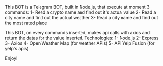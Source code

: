 This BOT is a Telegram BOT, built in Node.js, that execute at moment 3 commands:
 1- Read a crypto name and find out it's actual value
 2- Read a city name and find out the actual weather
 3- Read a city name and find out the most rated place
 
 This BOT, on every commands inserted, makes api calls with axios and return the datas for the value inserted.
 Technologies:
 1- Node.js
 2- Express
 3- Axios
 4- Open Weather Map (for weather APIs)
 5- API Yelp Fusion (for yelp's apis)
 
 Enjoy!

